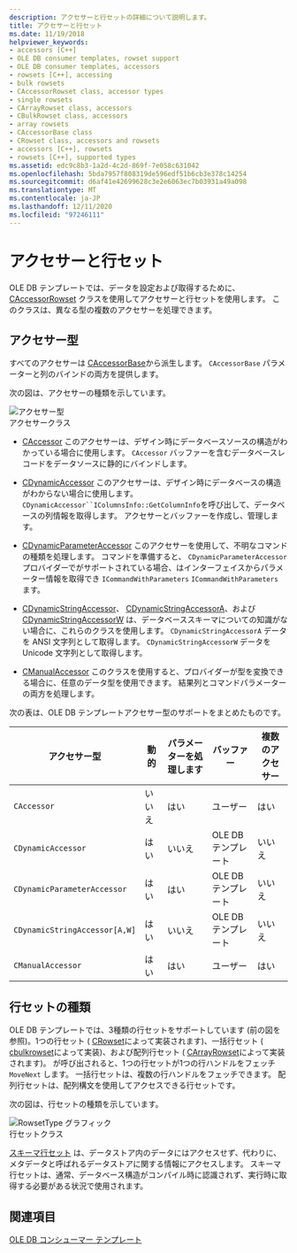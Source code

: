 ```yaml
---
description: アクセサーと行セットの詳細について説明します。
title: アクセサーと行セット
ms.date: 11/19/2018
helpviewer_keywords:
- accessors [C++]
- OLE DB consumer templates, rowset support
- OLE DB consumer templates, accessors
- rowsets [C++], accessing
- bulk rowsets
- CAccessorRowset class, accessor types
- single rowsets
- CArrayRowset class, accessors
- CBulkRowset class, accessors
- array rowsets
- CAccessorBase class
- CRowset class, accessors and rowsets
- accessors [C++], rowsets
- rowsets [C++], supported types
ms.assetid: edc9c8b3-1a2d-4c2d-869f-7e058c631042
ms.openlocfilehash: 5bda7957f808319de596edf51b6cb3e378c14254
ms.sourcegitcommit: d6af41e42699628c3e2e6063ec7b03931a49a098
ms.translationtype: MT
ms.contentlocale: ja-JP
ms.lasthandoff: 12/11/2020
ms.locfileid: "97246111"
---
```

# <a name="accessors-and-rowsets"></a>アクセサーと行セット

OLE DB テンプレートでは、データを設定および取得するために、 [CAccessorRowset](../../data/oledb/caccessorrowset-class.md) クラスを使用してアクセサーと行セットを使用します。 このクラスは、異なる型の複数のアクセサーを処理できます。

## <a name="accessor-types"></a>アクセサー型

すべてのアクセサーは [CAccessorBase](../../data/oledb/caccessorbase-class.md)から派生します。 `CAccessorBase` パラメーターと列のバインドの両方を提供します。

次の図は、アクセサーの種類を示しています。

![アクセサー型](../../data/oledb/media/vcaccessortypes.gif "アクセサー タイプ")<br/>
アクセサークラス

- [CAccessor](../../data/oledb/caccessor-class.md) このアクセサーは、デザイン時にデータベースソースの構造がわかっている場合に使用します。 `CAccessor` バッファーを含むデータベースレコードをデータソースに静的にバインドします。

- [CDynamicAccessor](../../data/oledb/cdynamicaccessor-class.md) このアクセサーは、デザイン時にデータベースの構造がわからない場合に使用します。 `CDynamicAccessor``IColumnsInfo::GetColumnInfo`を呼び出して、データベースの列情報を取得します。 アクセサーとバッファーを作成し、管理します。

- [CDynamicParameterAccessor](../../data/oledb/cdynamicparameteraccessor-class.md) このアクセサーを使用して、不明なコマンドの種類を処理します。 コマンドを準備すると、 `CDynamicParameterAccessor` プロバイダーでがサポートされている場合、はインターフェイスからパラメーター情報を取得でき `ICommandWithParameters` `ICommandWithParameters` ます。

- [CDynamicStringAccessor](../../data/oledb/cdynamicstringaccessor-class.md)、 [CDynamicStringAccessorA](../../data/oledb/cdynamicstringaccessora-class.md)、および [CDynamicStringAccessorW](../../data/oledb/cdynamicstringaccessorw-class.md) は、データベーススキーマについての知識がない場合に、これらのクラスを使用します。 `CDynamicStringAccessorA` データを ANSI 文字列として取得します。 `CDynamicStringAccessorW` データを Unicode 文字列として取得します。

- [CManualAccessor](../../data/oledb/cmanualaccessor-class.md) このクラスを使用すると、プロバイダーが型を変換できる場合に、任意のデータ型を使用できます。 結果列とコマンドパラメーターの両方を処理します。

次の表は、OLE DB テンプレートアクセサー型のサポートをまとめたものです。

|アクセサー型|動的|パラメーターを処理します|バッファー|複数のアクセサー|
|-------------------|-------------|--------------------|------------|------------------------|
|`CAccessor`|いいえ|はい|ユーザー|はい|
|`CDynamicAccessor`|はい|いいえ|OLE DB テンプレート|いいえ|
|`CDynamicParameterAccessor`|はい|はい|OLE DB テンプレート|いいえ|
|`CDynamicStringAccessor[A,W]`|はい|いいえ|OLE DB テンプレート|いいえ|
|`CManualAccessor`|はい|はい|ユーザー|はい|

## <a name="rowset-types"></a>行セットの種類

OLE DB テンプレートでは、3種類の行セットをサポートしています (前の図を参照)。1つの行セット ( [CRowset](../../data/oledb/crowset-class.md)によって実装されます)、一括行セット ( [cbulkrowset](../../data/oledb/cbulkrowset-class.md)によって実装)、および配列行セット ( [CArrayRowset](../../data/oledb/carrayrowset-class.md)によって実装されます)。 が呼び出されると、1つの行セットが1つの行ハンドルをフェッチ `MoveNext` します。 一括行セットは、複数の行ハンドルをフェッチできます。 配列行セットは、配列構文を使用してアクセスできる行セットです。

次の図は、行セットの種類を示しています。

![RowsetType グラフィック](../../data/oledb/media/vcrowsettypes.gif "RowsetType グラフィック")<br/>
行セットクラス

[スキーマ行セット](../../data/oledb/obtaining-metadata-with-schema-rowsets.md) は、データストア内のデータにはアクセスせず、代わりに、メタデータと呼ばれるデータストアに関する情報にアクセスします。 スキーマ行セットは、通常、データベース構造がコンパイル時に認識されず、実行時に取得する必要がある状況で使用されます。

## <a name="see-also"></a>関連項目

[OLE DB コンシューマー テンプレート](../../data/oledb/ole-db-consumer-templates-cpp.md)

